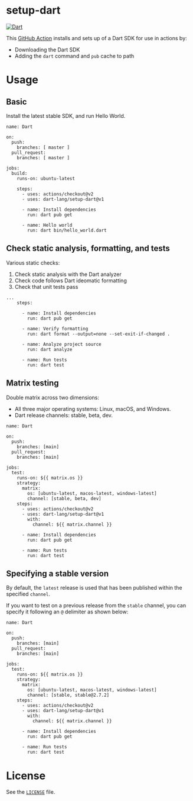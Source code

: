 # setup-dart

[![Dart](https://github.com/dart-lang/setup-dart/workflows/Dart/badge.svg)](https://github.com/dart-lang/setup-dart/actions?query=workflow%3A%22Dart%22+branch%3Amain)

This [GitHub Action]() installs and sets up of a Dart SDK for use in actions by:

* Downloading the Dart SDK
* Adding the `dart` command and `pub` cache to path

# Usage

## Basic

Install the latest stable SDK, and run Hello World.

```
name: Dart

on:
  push:
    branches: [ master ]
  pull_request:
    branches: [ master ]

jobs:
  build:
    runs-on: ubuntu-latest

    steps:
      - uses: actions/checkout@v2
      - uses: dart-lang/setup-dart@v1

      - name: Install dependencies
        run: dart pub get

      - name: Hello world
        run: dart bin/hello_world.dart
```

## Check static analysis, formatting, and tests

Various static checks:

  1) Check static analysis with the Dart analyzer
  2) Check code follows Dart ideomatic formatting
  3) Check that unit tests pass

```
...
    steps:

      - name: Install dependencies
        run: dart pub get

      - name: Verify formatting
        run: dart format --output=none --set-exit-if-changed .

      - name: Analyze project source
        run: dart analyze

      - name: Run tests
        run: dart test
```

## Matrix testing

Double matrix across two dimensions:

  - All three major operating systems: Linux, macOS, and Windows.
  - Dart release channels: stable, beta, dev.

```
name: Dart

on:
  push:
    branches: [main]
  pull_request:
    branches: [main]

jobs:
  test:
    runs-on: ${{ matrix.os }}
    strategy:
      matrix:
        os: [ubuntu-latest, macos-latest, windows-latest]
        channel: [stable, beta, dev]
    steps:
      - uses: actions/checkout@v2
      - uses: dart-lang/setup-dart@v1
        with:
          channel: ${{ matrix.channel }}

      - name: Install dependencies
        run: dart pub get

      - name: Run tests
        run: dart test
```

## Specifying a stable version

By default, the `latest` release is used that has been published within the specified `channel`.

If you want to test on a previous release from the `stable` channel, you can specify it following an `@` 
delimiter as shown below:

```
name: Dart

on:
  push:
    branches: [main]
  pull_request:
    branches: [main]

jobs:
  test:
    runs-on: ${{ matrix.os }}
    strategy:
      matrix:
        os: [ubuntu-latest, macos-latest, windows-latest]
        channel: [stable, stable@2.7.2]
    steps:
      - uses: actions/checkout@v2
      - uses: dart-lang/setup-dart@v1
        with:
          channel: ${{ matrix.channel }}

      - name: Install dependencies
        run: dart pub get

      - name: Run tests
        run: dart test
```

# License

See the [`LICENSE`](LICENSE) file.
